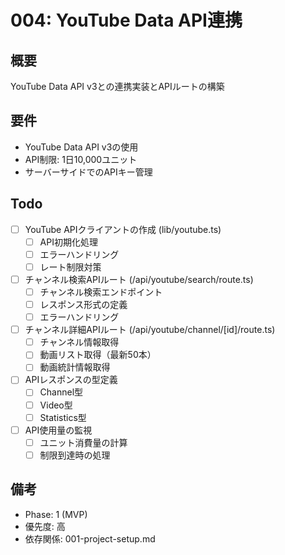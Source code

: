 # 004: YouTube Data API連携

## 概要
YouTube Data API v3との連携実装とAPIルートの構築

## 要件
- YouTube Data API v3の使用
- API制限: 1日10,000ユニット
- サーバーサイドでのAPIキー管理

## Todo
- [ ] YouTube APIクライアントの作成 (lib/youtube.ts)
  - [ ] API初期化処理
  - [ ] エラーハンドリング
  - [ ] レート制限対策
- [ ] チャンネル検索APIルート (/api/youtube/search/route.ts)
  - [ ] チャンネル検索エンドポイント
  - [ ] レスポンス形式の定義
  - [ ] エラーハンドリング
- [ ] チャンネル詳細APIルート (/api/youtube/channel/[id]/route.ts)
  - [ ] チャンネル情報取得
  - [ ] 動画リスト取得（最新50本）
  - [ ] 動画統計情報取得
- [ ] APIレスポンスの型定義
  - [ ] Channel型
  - [ ] Video型
  - [ ] Statistics型
- [ ] API使用量の監視
  - [ ] ユニット消費量の計算
  - [ ] 制限到達時の処理

## 備考
- Phase: 1 (MVP)
- 優先度: 高
- 依存関係: 001-project-setup.md